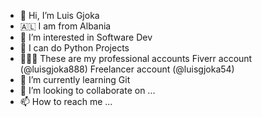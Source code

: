 - 👋 Hi, I’m Luis Gjoka
- 🇦🇱 I am from Albania
- 👀 I’m interested in Software Dev
- 🐍 I can do Python Projects
- 🧑🏻‍💻 These are my professional accounts Fiverr account (@luisgjoka888) Freelancer account (@luisgjoka54)
- 🌱 I’m currently learning Git
- 💞️ I’m looking to collaborate on ...
- 📫 How to reach me ...

<!---
luisgj2805/luisgj2805 is a ✨ special ✨ repository because its `README.md` (this file) appears on your GitHub profile.
You can click the Preview link to take a look at your changes.
--->
